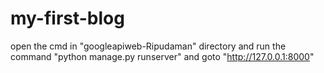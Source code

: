 # my-first-blog
open the cmd in "googleapiweb-Ripudaman" directory and run the command "python manage.py runserver" and goto "http://127.0.0.1:8000" 
